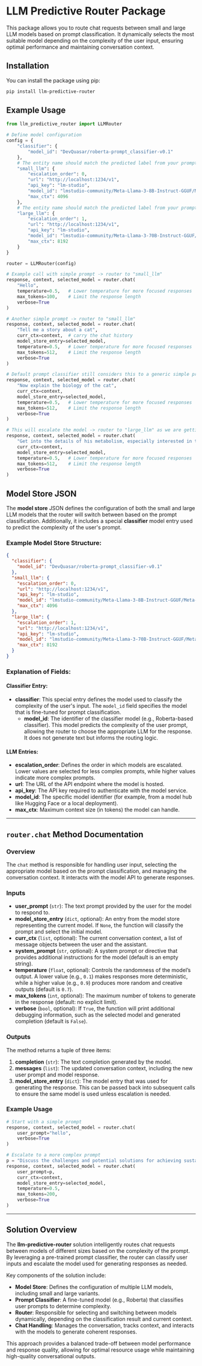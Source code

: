 # LLM Predictive Router Package

This package allows you to route chat requests between small and large LLM models based on prompt classification. It dynamically selects the most suitable model depending on the complexity of the user input, ensuring optimal performance and maintaining conversation context.

## Installation

You can install the package using pip:

```bash
pip install llm-predictive-router
```

## Example Usage

```python
from llm_predictive_router import LLMRouter

# Define model configuration
config = {
    "classifier": {
        "model_id": "DevQuasar/roberta-prompt_classifier-v0.1"
    },
    # The entity name should match the predicted label from your prompt classifier
    "small_llm": {
        "escalation_order": 0,
        "url": "http://localhost:1234/v1",
        "api_key": "lm-studio",
        "model_id": "lmstudio-community/Meta-Llama-3-8B-Instruct-GGUF/Meta-Llama-3-8B-Instruct-Q4_K_M.gguf",
        "max_ctx": 4096
    },
    # The entity name should match the predicted label from your prompt classifier
    "large_llm": {
        "escalation_order": 1,
        "url": "http://localhost:1234/v1",
        "api_key": "lm-studio",
        "model_id": "lmstudio-community/Meta-Llama-3-70B-Instruct-GGUF/Meta-Llama-3-70B-Instruct-Q4_K_M.gguf",
        "max_ctx": 8192
    }
}

router = LLMRouter(config)

# Example call with simple prompt -> router to "small_llm"
response, context, selected_model = router.chat(
    "Hello", 
    temperature=0.5,   # Lower temperature for more focused responses
    max_tokens=100,    # Limit the response length
    verbose=True
)

# Another simple prompt -> router to "small_llm"
response, context, selected_model = router.chat(
    "Tell me a story about a cat",
    curr_ctx=context,  # carry the chat history
    model_store_entry=selected_model,
    temperature=0.5,   # Lower temperature for more focused responses
    max_tokens=512,    # Limit the response length
    verbose=True
)

# Default prompt classifier still considers this to a generic simple prompt -> router to "small_llm"
response, context, selected_model = router.chat(
    "Now explain the biology of the cat",
    curr_ctx=context,
    model_store_entry=selected_model,
    temperature=0.5,   # Lower temperature for more focused responses
    max_tokens=512,    # Limit the response length
    verbose=True
)

# This will escalate the model -> router to "large_llm" as we are getting into specific domain details
response, context, selected_model = router.chat(
    "Get into the details of his metabolism, especially interested in the detailed role of the liver",
    curr_ctx=context,
    model_store_entry=selected_model,
    temperature=0.5,   # Lower temperature for more focused responses
    max_tokens=512,    # Limit the response length
    verbose=True
)
```

## Model Store JSON

The **model store** JSON defines the configuration of both the small and large LLM models that the router will switch between based on the prompt classification. Additionally, it includes a special **classifier** model entry used to predict the complexity of the user's prompt.

### Example Model Store Structure:

```json
{
  "classifier": {
    "model_id": "DevQuasar/roberta-prompt_classifier-v0.1"
  },
  "small_llm": {
    "escalation_order": 0,
    "url": "http://localhost:1234/v1",
    "api_key": "lm-studio",
    "model_id": "lmstudio-community/Meta-Llama-3-8B-Instruct-GGUF/Meta-Llama-3-8B-Instruct-Q4_K_M.gguf",
    "max_ctx": 4096
  },
  "large_llm": {
    "escalation_order": 1,
    "url": "http://localhost:1234/v1",
    "api_key": "lm-studio",
    "model_id": "lmstudio-community/Meta-Llama-3-70B-Instruct-GGUF/Meta-Llama-3-70B-Instruct-Q4_K_M.gguf",
    "max_ctx": 8192
  }
}
```

### Explanation of Fields:

#### Classifier Entry:
- **classifier**: This special entry defines the model used to classify the complexity of the user's input. The `model_id` field specifies the model that is fine-tuned for prompt classification.
  - **model_id**: The identifier of the classifier model (e.g., Roberta-based classifier). This model predicts the complexity of the user prompt, allowing the router to choose the appropriate LLM for the response. It does not generate text but informs the routing logic.

#### LLM Entries:
- **escalation_order**: Defines the order in which models are escalated. Lower values are selected for less complex prompts, while higher values indicate more complex prompts.
- **url**: The URL of the API endpoint where the model is hosted.
- **api_key**: The API key required to authenticate with the model service.
- **model_id**: The specific model identifier (for example, from a model hub like Hugging Face or a local deployment).
- **max_ctx**: Maximum context size (in tokens) the model can handle.

---


## `router.chat` Method Documentation

### Overview

The `chat` method is responsible for handling user input, selecting the appropriate model based on the prompt classification, and managing the conversation context. It interacts with the model API to generate responses.

### Inputs

- **user_prompt** (`str`): The text prompt provided by the user for the model to respond to.
- **model_store_entry** (`dict`, optional): An entry from the model store representing the current model. If `None`, the function will classify the prompt and select the initial model.
- **curr_ctx** (`list`, optional): The current conversation context, a list of message objects between the user and the assistant.
- **system_prompt** (`str`, optional): A system prompt or directive that provides additional instructions for the model (default is an empty string).
- **temperature** (`float`, optional): Controls the randomness of the model’s output. A lower value (e.g., `0.1`) makes responses more deterministic, while a higher value (e.g., `0.9`) produces more random and creative outputs (default is `0.7`).
- **max_tokens** (`int`, optional): The maximum number of tokens to generate in the response (default: no explicit limit).
- **verbose** (`bool`, optional): If `True`, the function will print additional debugging information, such as the selected model and generated completion (default is `False`).

### Outputs

The method returns a tuple of three items:
1. **completion** (`str`): The text completion generated by the model.
2. **messages** (`list`): The updated conversation context, including the new user prompt and model response.
3. **model_store_entry** (`dict`): The model entry that was used for generating the response. This can be passed back into subsequent calls to ensure the same model is used unless escalation is needed.

### Example Usage

```python
# Start with a simple prompt
response, context, selected_model = router.chat(
    user_prompt="hello", 
    verbose=True
)

# Escalate to a more complex prompt
p = "Discuss the challenges and potential solutions for achieving sustainable development in the context of increasing global urbanization."
response, context, selected_model = router.chat(
    user_prompt=p, 
    curr_ctx=context, 
    model_store_entry=selected_model,
    temperature=0.5,
    max_tokens=200,
    verbose=True
)
```

---

## Solution Overview

The **llm-predictive-router** solution intelligently routes chat requests between models of different sizes based on the complexity of the prompt. By leveraging a pre-trained prompt classifier, the router can classify user inputs and escalate the model used for generating responses as needed.

Key components of the solution include:
- **Model Store**: Defines the configuration of multiple LLM models, including small and large variants.
- **Prompt Classifier**: A fine-tuned model (e.g., Roberta) that classifies user prompts to determine complexity.
- **Router**: Responsible for selecting and switching between models dynamically, depending on the classification result and current context.
- **Chat Handling**: Manages the conversation, tracks context, and interacts with the models to generate coherent responses.

This approach provides a balanced trade-off between model performance and response quality, allowing for optimal resource usage while maintaining high-quality conversational outputs.
